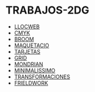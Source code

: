 # TRABAJOS-2DG

* [LLOCWEB](https://aranzapastor14.github.io/LlocWeb/)
* [CMYK](https://aranzapastor14.github.io/CMYK/)
* [BROOM](https://aranzapastor14.github.io/Broom/)
* [MAQUETACIO](https://aranzapastor14.github.io/Maquetacion/)
* [TARJETAS](https://aranzapastor14.github.io/Tarjetas/)
* [GRID](https://aranzapastor14.github.io/Grid/)
* [MONDRIAN](https://aranzapastor14.github.io/Mondrian/)
* [MINIMALISSIMO](https://aranzapastor14.github.io/Minimalissimo/)
* [TRANSFORMACIONES]()
* [FRIELDWORK]()
